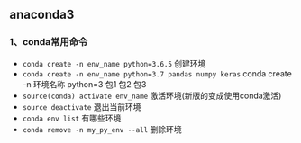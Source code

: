 ## anaconda3
### 1、conda常用命令
- `conda create -n env_name python=3.6.5`       创建环境
- `conda create -n env_name python=3.7 pandas numpy keras`  conda create -n 环境名称 python=3 包1 包2 包3
- `source(conda) activate env_name`	                激活环境(新版的变成使用conda激活)
- `source deactivate`		                    退出当前环境
- `conda env list`	                            有哪些环境
- `conda remove -n my_py_env --all`             删除环境
